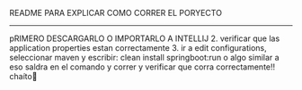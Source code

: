 README PARA EXPLICAR COMO CORRER EL PORYECTO
_____________________________________________________________________________________________________________________________________________________________________________________
pRIMERO DESCARGARLO O IMPORTARLO A INTELLIJ
2. verificar que las application properties estan correctamente
3. ir a edit configurations, seleccionar maven y escribir: clean install springboot:run o algo similar a eso saldra en el comando y correr y verificar que corra correctamente!! chaíto💋

